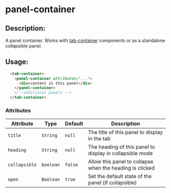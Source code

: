 # panel-container
## Description:
A panel container. Works with [tab-container](tab-container.md) components or as a standalone collapsible panel.

## Usage:

```html
  <tab-container>
    <panel-container attributes="...">
      <div>content in this panel</div>
    </panel-container>
    <!--additional panels -->
  </tab-container>
```

### Attributes

Attribute     | Type      | Default | Description
------------- | --------- | ------- | --------------------------------------------------------
`title`       | `String`  | `null`  | The title of this panel to display in the tab
`heading`     | `String`  | `null`  | The heading of this panel to display in collapsible mode
`collapsible` | `boolean` | `false` | Allow this panel to collapse when the heading is clicked
`open`        | `Boolean` | `true`  | Set the default state of the panel (if collapsible)
